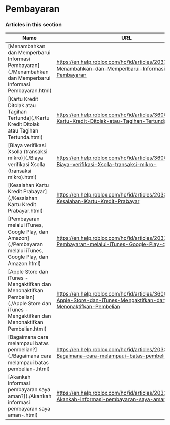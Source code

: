 # Pembayaran  
### Articles in this section
Name|URL
-|-
[Menambahkan dan Memperbarui Informasi Pembayaran](./Menambahkan dan Memperbarui Informasi Pembayaran.html) |https://en.help.roblox.com/hc/id/articles/203312560-Menambahkan-dan-Memperbarui-Informasi-Pembayaran
[Kartu Kredit Ditolak atau Tagihan Tertunda](./Kartu Kredit Ditolak atau Tagihan Tertunda.html) |https://en.help.roblox.com/hc/id/articles/360000359923-Kartu-Kredit-Ditolak-atau-Tagihan-Tertunda
[Biaya verifikasi Xsolla (transaksi mikro)](./Biaya verifikasi Xsolla (transaksi mikro).html) |https://en.help.roblox.com/hc/id/articles/360016750311-Biaya-verifikasi-Xsolla-transaksi-mikro-
[Kesalahan Kartu Kredit Prabayar](./Kesalahan Kartu Kredit Prabayar.html) |https://en.help.roblox.com/hc/id/articles/203312680-Kesalahan-Kartu-Kredit-Prabayar
[Pembayaran melalui iTunes, Google Play, dan Amazon](./Pembayaran melalui iTunes, Google Play, dan Amazon.html) |https://en.help.roblox.com/hc/id/articles/203312760-Pembayaran-melalui-iTunes-Google-Play-dan-Amazon
[Apple Store dan iTunes - Mengaktifkan dan Menonaktifkan Pembelian](./Apple Store dan iTunes - Mengaktifkan dan Menonaktifkan Pembelian.html) |https://en.help.roblox.com/hc/id/articles/360029554512-Apple-Store-dan-iTunes-Mengaktifkan-dan-Menonaktifkan-Pembelian
[Bagaimana cara melampaui batas pembelian?](./Bagaimana cara melampaui batas pembelian-.html) |https://en.help.roblox.com/hc/id/articles/203312670-Bagaimana-cara-melampaui-batas-pembelian-
[Akankah informasi pembayaran saya aman?](./Akankah informasi pembayaran saya aman-.html) |https://en.help.roblox.com/hc/id/articles/203312590-Akankah-informasi-pembayaran-saya-aman-